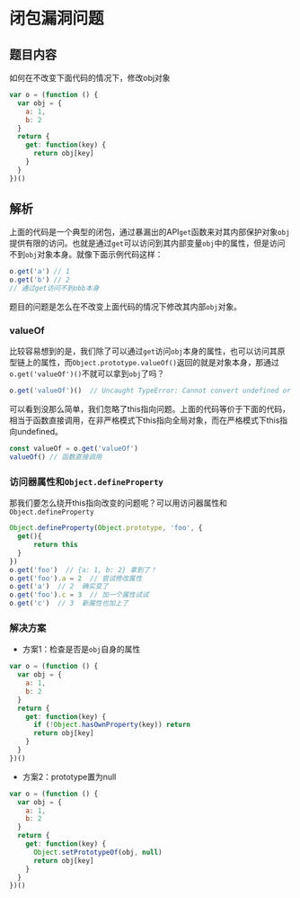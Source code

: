 # 闭包漏洞问题

## 题目内容

如何在不改变下面代码的情况下，修改obj对象
```js
var o = (function () {
  var obj = {
    a: 1,
    b: 2
  }
  return {
    get: function(key) {
      return obj[key]
    }
  }
})()
```

## 解析

上面的代码是一个典型的闭包，通过暴漏出的API`get`函数来对其内部保护对象`obj`提供有限的访问。也就是通过`get`可以访问到其内部变量`obj`中的属性，但是访问不到`obj`对象本身。就像下面示例代码这样：

```js
o.get('a') // 1
o.get('b') // 2
// 通过get访问不到obb本身
```

题目的问题是怎么在不改变上面代码的情况下修改其内部`obj`对象。

### valueOf

比较容易想到的是，我们除了可以通过`get`访问`obj`本身的属性，也可以访问其原型链上的属性，而`Object.prototype.valueOf()`返回的就是对象本身，那通过`o.get('valueOf')()`不就可以拿到`obj`了吗？

```js
o.get('valueOf')()  // Uncaught TypeError: Cannot convert undefined or null to object
```

可以看到没那么简单，我们忽略了this指向问题。上面的代码等价于下面的代码，相当于函数直接调用，在非严格模式下this指向全局对象，而在严格模式下this指向undefined。

```js
const valueOf = o.get('valueOf')
valueOf() // 函数直接调用
```

### 访问器属性和`Object.defineProperty`

那我们要怎么绕开this指向改变的问题呢？可以用访问器属性和`Object.defineProperty`

```js
Object.defineProperty(Object.prototype, 'foo', {
  get(){
      return this
  }
})
o.get('foo')  // {a: 1, b: 2} 拿到了！
o.get('foo').a = 2  // 尝试修改属性
o.get('a')  // 2  确实变了
o.get('foo').c = 3  // 加一个属性试试
o.get('c')  // 3  新属性也加上了
```

### 解决方案

- 方案1：检查是否是`obj`自身的属性
```js
var o = (function () {
  var obj = {
    a: 1,
    b: 2
  }
  return {
    get: function(key) {
      if (!Object.hasOwnProperty(key)) return
      return obj[key]
    }
  }
})()
```

- 方案2：prototype置为null

```js
var o = (function () {
  var obj = {
    a: 1,
    b: 2
  }
  return {
    get: function(key) {
      Object.setPrototypeOf(obj, null)
      return obj[key]
    }
  }
})()
```





